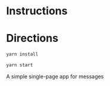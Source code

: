 # Instructions

# Directions

```sh
yarn install  

yarn start
```

A simple single-page app for messages